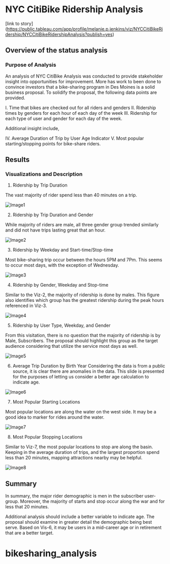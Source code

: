 # NYC CitiBike Ridership Analysis
[link to story] (https://public.tableau.com/app/profile/melanie.p.jenkins/viz/NYCCitiBikeRidership/NYCCitiBikeRidershipAnalysis?publish=yes)

## Overview of the status analysis 

### Purpose of Analysis

An analysis of NYC CitiBike Analysis was conducted to provide stakeholder insight into opportunities for improvement. More has work to been done to convince investors that a bike-sharing program in Des Moines is a solid business proposal. To solidify the proposal, the following data points are provided. 


 I. Time that bikes are checked out for all riders and genders
II. Ridership times by genders for each hour of each day of the week
III. Ridership for each type of user and gender for each day of the week.

Additional insight include, 

IV. Average Duration of Trip by User Age Indicator 
V. Most popular starting/stopping points for bike-share riders. 


## Results

### Visualizations and Description

1. Ridership by Trip Duration

The vast majority of rider spend less than 40 minutes on a trip. 

![Image1](images/Image1.png)

2. Ridership by Trip Duration and Gender

While majority of riders are male, all three gender group trended similarly and did not have trips lasting great that an hour.  

![Image2](images/Image2.png)

3. Ridership by Weekday and Start-time/Stop-time 

Most bike-sharing trip occur between the hours 5PM and 7Pm. This seems to occur most days, with the exception of Wednesday. 

![Image3](images/Image3.png)

4. Ridership by Gender, Weekday and Stop-time

Similar to the Viz-2, the majority of ridership is done by males. This figure also identifies which group has the greatest ridership during the peak hours referenced in Viz-3. 

![Image4](images/Image4.png)

5. Ridership by User Type, Weekday, and Gender

From this visitation, there is no question that the majority of ridership is by Male, Subscribers. The proposal should highlight this group as the target audience considering that utilize the service most days as well.  

![Image5](images/Image5.png)

6. Average Trip Duration by Birth Year
Considering the data is from a public source, it is clear there are anomalies in the data. This slide is presented for the purposes of letting us consider a better age calculation to indicate age. 

![Image6](images/Image6.png)

7. Most Popular Starting Locations

Most popular locations are along the water on the west side. It may be a good idea to marker for rides around the water. 

![Image7](images/Image7.png)

8. Most Popular Stopping Locations

Similar to Viz-7, the most popular locations to stop are along the basin. Keeping in the average duration of trips, and the largest proportion spend less than 20 minutes, mapping attractions nearby may be helpful. 

![Image8](images/Image8.png)

## Summary

In summary, the major rider demographic is men in the subscriber user-group. Moreover, the majority of starts and stop occur along the war and for less that 20 minutes. 

Additional analysis should include a better variable to indicate age. The proposal should examine in greater detail the demographic being best serve. Based on Vis-6, it may be users in a mid-career age or in retirement that are a better target. 






 # bikesharing_analysis
